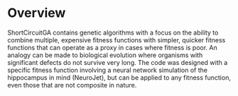 Overview
========

ShortCircuitGA contains genetic algorithms with a focus on the ability to combine multiple, expensive fitness functions with simpler, quicker fitness functions that can operate as a proxy in cases where fitness is poor.
An analogy can be made to biological evolution where organisms with significant defects do not survive very long. The code was designed with a specific fitness function involving a neural network simulation of the
hippocampus in mind (NeuroJet), but can be applied to any fitness function, even those that are not composite in nature.